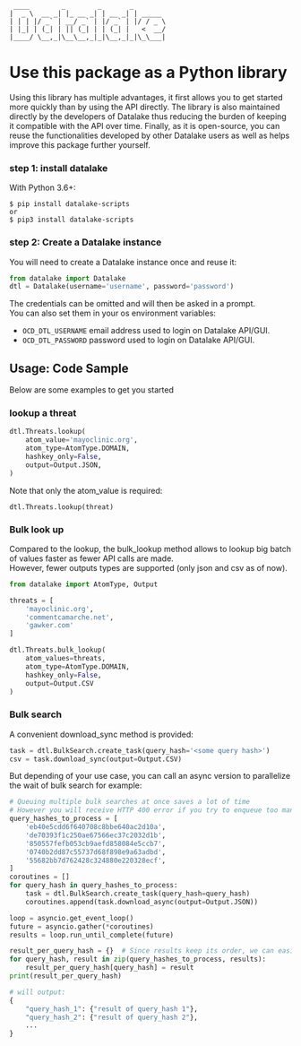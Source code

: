      ____        _        _       _         
    |  _ \  __ _| |_ __ _| | __ _| | _____  
    | | | |/ _` | __/ _` | |/ _` | |/ / _ \ 
    | |_| | (_| | || (_| | | (_| |   <  __/  
    |____/ \__,_|\__\__,_|_|\__,_|_|\_\___| 
                                        
# Use this package as a Python library
Using this library has multiple advantages, it first allows you to get started more quickly than by using the API directly.
The library is also maintained directly by the developers of Datalake thus reducing the burden of keeping it compatible with the API over time.
Finally, as it is open-source, you can reuse the functionalities developed by other Datalake users as well as helps improve this package further yourself.

### step 1: install datalake

With Python 3.6+:  
```
$ pip install datalake-scripts
or
$ pip3 install datalake-scripts
```

### step 2: Create a Datalake instance
You will need to create a Datalake instance once and reuse it:
```python
from datalake import Datalake
dtl = Datalake(username='username', password='password')
```
The credentials can be omitted and will then be asked in a prompt.  
You can also set them in your os environment variables:
* `OCD_DTL_USERNAME` email address used to login on Datalake API/GUI.   
* `OCD_DTL_PASSWORD` password used to login on Datalake API/GUI.

## Usage: Code Sample
Below are some examples to get you started
### lookup a threat
```python
dtl.Threats.lookup(
    atom_value='mayoclinic.org',
    atom_type=AtomType.DOMAIN,
    hashkey_only=False,
    output=Output.JSON,
)
```

Note that only the atom_value is required:

    dtl.Threats.lookup(threat)

### Bulk look up
Compared to the lookup, the bulk_lookup method allows to lookup big batch of values faster as fewer API calls are made.  
However, fewer outputs types are supported (only json and csv as of now).
```python
from datalake import AtomType, Output

threats = [
    'mayoclinic.org',
    'commentcamarche.net',
    'gawker.com'
]

dtl.Threats.bulk_lookup(
    atom_values=threats, 
    atom_type=AtomType.DOMAIN,
    hashkey_only=False,
    output=Output.CSV
)
```

### Bulk search
A convenient download_sync method is provided:
```python
task = dtl.BulkSearch.create_task(query_hash='<some query hash>')
csv = task.download_sync(output=Output.CSV)
```

But depending of your use case, you can call an async version to parallelize the wait of bulk search for example:
```python
# Queuing multiple bulk searches at once saves a lot of time
# However you will receive HTTP 400 error if you try to enqueue too many bulk search at once (more than 10)
query_hashes_to_process = [
    'eb40e5cdd6f640708c8bbe640ac2d10a',
    'de70393f1c250ae67566ec37c2032d1b',
    '850557fefb053cb9aefd858084e5ccb7',
    '0740b2dd87c55737d68f898e9a63adbd',
    '55682bb7d762428c324880e220328ecf',
]
coroutines = []
for query_hash in query_hashes_to_process:
    task = dtl.BulkSearch.create_task(query_hash=query_hash)
    coroutines.append(task.download_async(output=Output.JSON))

loop = asyncio.get_event_loop()
future = asyncio.gather(*coroutines)
results = loop.run_until_complete(future)

result_per_query_hash = {}  # Since results keep its order, we can easily attach back query_hash to its result
for query_hash, result in zip(query_hashes_to_process, results):
    result_per_query_hash[query_hash] = result
print(result_per_query_hash)

# will output:
{
    "query_hash_1": {"result of query_hash 1"},
    "query_hash_2": {"result of query_hash 2"},
    ...
}
```

